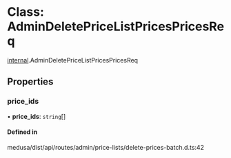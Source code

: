 # Class: AdminDeletePriceListPricesPricesReq

[internal](../modules/internal-13.md).AdminDeletePriceListPricesPricesReq

## Properties

### price\_ids

• **price\_ids**: `string`[]

#### Defined in

medusa/dist/api/routes/admin/price-lists/delete-prices-batch.d.ts:42

